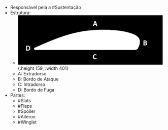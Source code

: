 - Responsável pela a #Sustentação
- Estrutura:
	- ![image.png](../assets/image_1741213951479_0.png){:height 159, :width 401}
	- A: Extradorso
	- B: Bordo de Ataque
	- C: Intradorso
	- D: Bordo de Fuga
- Partes:
	- #Slats
	- #Flaps
	- #Spoiler
	- #Aileron
	- #Winglet